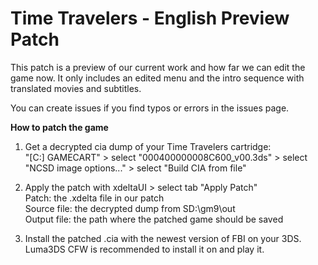 Time Travelers - English Preview Patch
============================

This patch is a preview of our current work and how far we can edit the game now. It only includes an edited menu and the intro sequence with translated movies and subtitles.

You can create issues if you find typos or errors in the issues page.

**How to patch the game**

1) Get a decrypted cia dump of your Time Travelers cartridge:<br>
  "[C:] GAMECART" > select "000400000008C600_v00.3ds" > select "NCSD image options..." > select "Build CIA from file"

2) Apply the patch with xdeltaUI > select tab "Apply Patch"<br>
  Patch: the .xdelta file in our patch<br>
  Source file: the decrypted dump from SD:\\gm9\\out<br>
  Output file: the path where the patched game should be saved<br>

3) Install the patched .cia with the newest version of FBI on your 3DS. Luma3DS CFW is recommended to install it on and play it.
